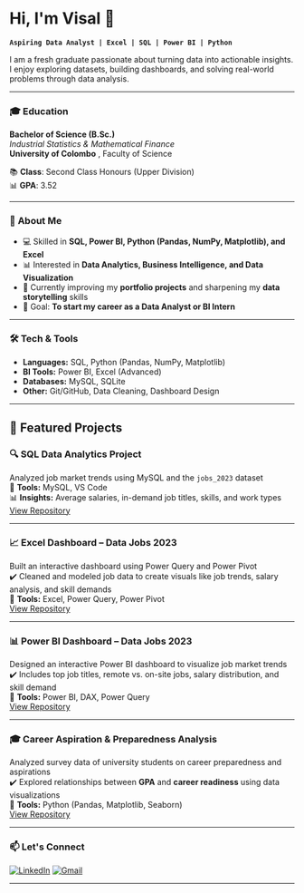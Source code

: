 # Hi, I'm Visal 👋  

**`Aspiring Data Analyst | Excel | SQL | Power BI | Python`**  

I am a fresh graduate passionate about turning data into actionable insights.  
I enjoy exploring datasets, building dashboards, and solving real-world problems through data analysis.  

---

### 🎓 Education

**Bachelor of Science (B.Sc.)**  
*Industrial Statistics & Mathematical Finance*  
**University of Colombo** , Faculty of Science

📚 **Class**: Second Class Honours (Upper Division)  
📊 **GPA**: 3.52  

---

### 🚀 **About Me**

- 💻 Skilled in **SQL, Power BI, Python (Pandas, NumPy, Matplotlib), and Excel**
- 📊 Interested in **Data Analytics, Business Intelligence, and Data Visualization**
- 🌱 Currently improving my **portfolio projects** and sharpening my **data storytelling** skills
- 🎯 Goal: **To start my career as a Data Analyst or BI Intern**

---

### 🛠 **Tech & Tools**
- **Languages:** SQL, Python (Pandas, NumPy, Matplotlib) 
- **BI Tools:** Power BI, Excel (Advanced)  
- **Databases:** MySQL, SQLite  
- **Other:** Git/GitHub, Data Cleaning, Dashboard Design  

---

## **📌 Featured Projects**

### 🔍 SQL Data Analytics Project
Analyzed job market trends using MySQL and the `jobs_2023` dataset  
📂 **Tools:** MySQL, VS Code  
📊 **Insights:** Average salaries, in-demand job titles, skills, and work types  
[View Repository](https://github.com/Visal70/sql_data_analytics)

---

### 📈 Excel Dashboard – Data Jobs 2023
Built an interactive dashboard using Power Query and Power Pivot  
✔️ Cleaned and modeled job data to create visuals like job trends, salary analysis, and skill demands  
📂 **Tools:** Excel, Power Query, Power Pivot  
[View Repository](https://github.com/Visal70/Data_Jobs-_Excel_Dashboard)

---

### 📊 Power BI Dashboard – Data Jobs 2023
Designed an interactive Power BI dashboard to visualize job market trends  
✔️ Includes top job titles, remote vs. on-site jobs, salary distribution, and skill demand  
📂 **Tools:** Power BI, DAX, Power Query  
[View Repository](#)

---

### 🎓 Career Aspiration & Preparedness Analysis
Analyzed survey data of university students on career preparedness and aspirations  
✔️ Explored relationships between **GPA** and **career readiness** using data visualizations  
📂 **Tools:** Python (Pandas, Matplotlib, Seaborn)  
[View Repository](#)

---

### 📫 **Let's Connect**

[![LinkedIn](https://img.icons8.com/color/30/000000/linkedin.png)](https://www.linkedin.com/in/visal-adithya-526a312a0)
[![Gmail](https://img.icons8.com/color/30/000000/gmail-new.png)](mailto:visaladithya75@gmail.com)

---


